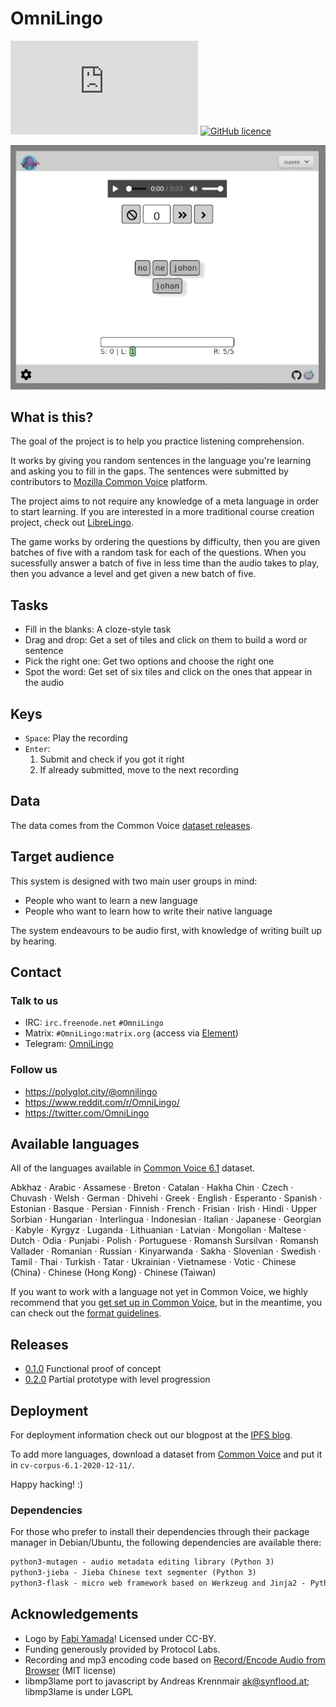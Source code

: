 # OmniLingo

[![Matrix #omnilingo:matrix.org](https://img.shields.io/matrix/omnilingo:matrix.org?color=blue&label=matrix%20chat&server_fqdn=matrix.org&style=flat-square)](https://matrix.to/#/#omnilingo:matrix.org?via=matrix.org)
[![GitHub licence](https://img.shields.io/badge/licence-AGPL--3.0-orange)](https://github.com/omnilingo/omnilingo-ipfs/blob/master/COPYING)

![Project in action](doc/demo.gif)

## What is this?

The goal of the project is to help you practice listening comprehension.

It works by giving you random sentences in the language you're learning and
asking you to fill in the gaps. The sentences were submitted by contributors
to [Mozilla Common Voice](https://commonvoice.mozilla.org/) platform.

The project aims to not require any knowledge of a meta language in order to start
learning. If you are interested in a more traditional course creation project,
check out [LibreLingo](https://github.com/kantord/LibreLingo/).

The game works by ordering the questions by difficulty, then
you are given batches of five with a random task for each of the questions. When you
sucessfully answer a batch of five in less time than the audio takes to play, then
you advance a level and get given a new batch of five.

## Tasks

- Fill in the blanks: A cloze-style task
- Drag and drop: Get a set of tiles and click on them to build a word or sentence
- Pick the right one: Get two options and choose the right one
- Spot the word: Get set of six tiles and click on the ones that appear in the audio

## Keys

- `Space`: Play the recording
- `Enter`:
  1. Submit and check if you got it right
  1. If already submitted, move to the next recording

## Data

The data comes from the Common Voice [dataset releases](http://commonvoice.mozilla.org/datasets).

## Target audience

This system is designed with two main user groups in mind:

- People who want to learn a new language
- People who want to learn how to write their native language

The system endeavours to be audio first, with knowledge of writing built
up by hearing.

## Contact

### Talk to us

- IRC: `irc.freenode.net` `#OmniLingo`
- Matrix: `#OmniLingo:matrix.org` (access via [Element](https://app.element.io/#/room/#OmniLingo:matrix.org))
- Telegram: [OmniLingo](https://t.me/omnilingo)

### Follow us

- <https://polyglot.city/@omnilingo>
- <https://www.reddit.com/r/OmniLingo/>
- <https://twitter.com/OmniLingo>

## Available languages

All of the languages available in [Common Voice 6.1](https://commonvoice.mozilla.org/datasets) dataset.

Abkhaz · Arabic · Assamese · Breton · Catalan · Hakha Chin · Czech · Chuvash · Welsh · German · Dhivehi · Greek · English · Esperanto · Spanish · Estonian · Basque · Persian · Finnish · French · Frisian · Irish · Hindi · Upper Sorbian · Hungarian · Interlingua · Indonesian · Italian · Japanese · Georgian · Kabyle · Kyrgyz · Luganda · Lithuanian · Latvian · Mongolian · Maltese · Dutch · Odia · Punjabi · Polish · Portuguese · Romansh Sursilvan · Romansh Vallader · Romanian · Russian · Kinyarwanda · Sakha · Slovenian · Swedish · Tamil · Thai · Turkish · Tatar · Ukrainian · Vietnamese · Votic · Chinese (China) · Chinese (Hong Kong) · Chinese (Taiwan)

If you want to work with a language not yet in Common Voice, we highly recommend that you [get set up in Common Voice](https://github.com/common-voice/common-voice/blob/main/docs/LANGUAGE.md), but
in the meantime, you can check out the [format guidelines](docs/FORMAT.md).

## Releases

- [0.1.0](https://github.com/omnilingo/omnilingo/tree/v0.1.0) Functional proof of concept
- [0.2.0](https://github.com/omnilingo/omnilingo/tree/v0.2.0) Partial prototype with level progression

## Deployment

For deployment information check out our blogpost at the [IPFS blog](https://blog.ipfs.io/2021-12-17-omnilingo/).

To add more languages, download a dataset from [Common Voice](https://commonvoice.mozilla.org/datasets) and
put it in `cv-corpus-6.1-2020-12-11/`.

Happy hacking! :)

### Dependencies

For those who prefer to install their dependencies through their package manager in Debian/Ubuntu, the
following dependencies are available there:

```txt
python3-mutagen - audio metadata editing library (Python 3)
python3-jieba - Jieba Chinese text segmenter (Python 3)
python3-flask - micro web framework based on Werkzeug and Jinja2 - Python 3.x
```

## Acknowledgements

- Logo by [Fabi Yamada](https://society6.com/yamadamx)! Licensed under CC-BY.
- Funding generously provided by Protocol Labs.
- Recording and mp3 encoding code based on [Record/Encode Audio from Browser](https://github.com/welll/record-encode-audio-from-browser) (MIT license)
- libmp3lame port to javascript by Andreas Krennmair <ak@synflood.at>; libmp3lame is under LGPL
